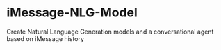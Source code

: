 # iMessage-NLG-Model
Create Natural Language Generation models and a conversational agent based on iMessage history
